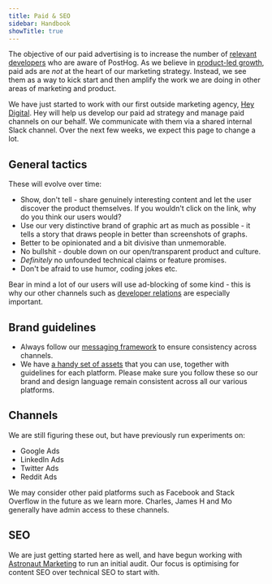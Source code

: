 ```yaml
---
title: Paid & SEO
sidebar: Handbook
showTitle: true
---
```


The objective of our paid advertising is to increase the number of [relevant developers](https://posthog.com/handbook/strategy/strategy#target-audience-for-2021) who are aware of PostHog. As we believe in [product-led growth](https://posthog.com/blog/product-led-growth), paid ads are _not_ at the heart of our marketing strategy. Instead, we see them as a way to kick start and then amplify the work we are doing in other areas of marketing and product. 

We have just started to work with our first outside marketing agency, [Hey Digital](https://www.heydigital.co/). Hey will help us develop our paid ad strategy and manage paid channels on our behalf. We communicate with them via a shared internal Slack channel. Over the next few weeks, we expect this page to change a lot. 

## General tactics

These will evolve over time:
- Show, don't tell - share genuinely interesting content and let the user discover the product themselves. If you wouldn't click on the link, why do you think our users would?
- Use our very distinctive brand of graphic art as much as possible - it tells a story that draws people in better than screenshots of graphs. 
- Better to be opinionated and a bit divisive than unmemorable.
- No bullshit - double down on our open/transparent product and culture.
- _Definitely_ no unfounded technical claims or feature promises.
- Don't be afraid to use humor, coding jokes etc. 

Bear in mind a lot of our users will use ad-blocking of some kind - this is why our other channels such as [developer relations](https://posthog.com/handbook/growth/marketing/developer-relations) are especially important. 

## Brand guidelines

- Always follow our [messaging framework](/handbook/growth/marketing/messaging_framework) to ensure consistency across channels.
- We have [a handy set of assets](https://www.figma.com/file/MRmFaOSXV1zYTGnOODGyCc/Social-Media?node-id=1307%3A13884) that you can use, together with guidelines for each platform. Please make sure you follow these so our brand and design language remain consistent across all our various platforms. 

## Channels

We are still figuring these out, but have previously run experiments on:

- Google Ads
- LinkedIn Ads
- Twitter Ads
- Reddit Ads

We may consider other paid platforms such as Facebook and Stack Overflow in the future as we learn more. Charles, James H and Mo generally have admin access to these channels. 

## SEO

We are just getting started here as well, and have begun working with [Astronaut Marketing](https://astronaut.marketing/) to run an initial audit. Our focus is optimising for content SEO over technical SEO to start with. 
